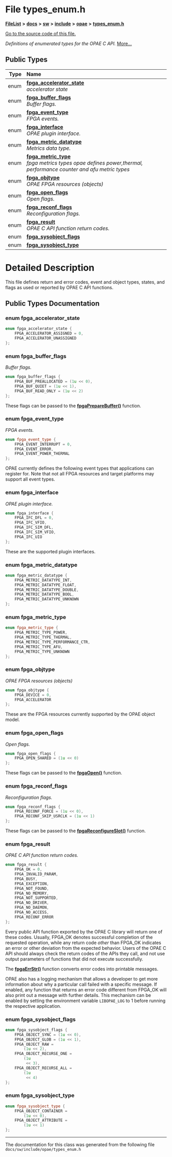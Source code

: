 
# File types\_enum.h



[**FileList**](files.md) **>** [**docs**](dir_49e56c817e5e54854c35e136979f97ca.md) **>** [**sw**](dir_55721a669a8e0900d975c02921addb49.md) **>** [**include**](dir_97b4588afba69bf89bbe554642ac6431.md) **>** [**opae**](dir_ade97cd9199f278c0723672dd8647ba4.md) **>** [**types\_enum.h**](types__enum_8h.md)

[Go to the source code of this file.](types__enum_8h_source.md)

_Definitions of enumerated types for the OPAE C API._ [More...](#detailed-description)












## Public Types

| Type | Name |
| ---: | :--- |
| enum  | [**fpga\_accelerator\_state**](#enum-fpga_accelerator_state)  <br>_accelerator state_  |
| enum  | [**fpga\_buffer\_flags**](#enum-fpga_buffer_flags)  <br>_Buffer flags._  |
| enum  | [**fpga\_event\_type**](#enum-fpga_event_type)  <br>_FPGA events._  |
| enum  | [**fpga\_interface**](#enum-fpga_interface)  <br>_OPAE plugin interface._  |
| enum  | [**fpga\_metric\_datatype**](#enum-fpga_metric_datatype)  <br>_Metrics data type._  |
| enum  | [**fpga\_metric\_type**](#enum-fpga_metric_type)  <br>_fpga metrics types opae defines power,thermal, performance counter and afu metric types_  |
| enum  | [**fpga\_objtype**](#enum-fpga_objtype)  <br>_OPAE FPGA resources (objects)_  |
| enum  | [**fpga\_open\_flags**](#enum-fpga_open_flags)  <br>_Open flags._  |
| enum  | [**fpga\_reconf\_flags**](#enum-fpga_reconf_flags)  <br>_Reconfiguration flags._  |
| enum  | [**fpga\_result**](#enum-fpga_result)  <br>_OPAE C API function return codes._  |
| enum  | [**fpga\_sysobject\_flags**](#enum-fpga_sysobject_flags)  <br> |
| enum  | [**fpga\_sysobject\_type**](#enum-fpga_sysobject_type)  <br> |












# Detailed Description


This file defines return and error codes, event and object types, states, and flags as used or reported by OPAE C API functions. 


    
## Public Types Documentation


### enum fpga\_accelerator\_state 

```C++
enum fpga_accelerator_state {
    FPGA_ACCELERATOR_ASSIGNED = 0,
    FPGA_ACCELERATOR_UNASSIGNED
};
```




### enum fpga\_buffer\_flags 

_Buffer flags._ 
```C++
enum fpga_buffer_flags {
    FPGA_BUF_PREALLOCATED = (1u << 0),
    FPGA_BUF_QUIET = (1u << 1),
    FPGA_BUF_READ_ONLY = (1u << 2)
};
```



These flags can be passed to the [**fpgaPrepareBuffer()**](buffer_8h.md#function-fpgapreparebuffer) function. 


        

### enum fpga\_event\_type 

_FPGA events._ 
```C++
enum fpga_event_type {
    FPGA_EVENT_INTERRUPT = 0,
    FPGA_EVENT_ERROR,
    FPGA_EVENT_POWER_THERMAL
};
```



OPAE currently defines the following event types that applications can register for. Note that not all FPGA resources and target platforms may support all event types. 


        

### enum fpga\_interface 

_OPAE plugin interface._ 
```C++
enum fpga_interface {
    FPGA_IFC_DFL = 0,
    FPGA_IFC_VFIO,
    FPGA_IFC_SIM_DFL,
    FPGA_IFC_SIM_VFIO,
    FPGA_IFC_UIO
};
```



These are the supported plugin interfaces. 


        

### enum fpga\_metric\_datatype 

```C++
enum fpga_metric_datatype {
    FPGA_METRIC_DATATYPE_INT,
    FPGA_METRIC_DATATYPE_FLOAT,
    FPGA_METRIC_DATATYPE_DOUBLE,
    FPGA_METRIC_DATATYPE_BOOL,
    FPGA_METRIC_DATATYPE_UNKNOWN
};
```




### enum fpga\_metric\_type 

```C++
enum fpga_metric_type {
    FPGA_METRIC_TYPE_POWER,
    FPGA_METRIC_TYPE_THERMAL,
    FPGA_METRIC_TYPE_PERFORMANCE_CTR,
    FPGA_METRIC_TYPE_AFU,
    FPGA_METRIC_TYPE_UNKNOWN
};
```




### enum fpga\_objtype 

_OPAE FPGA resources (objects)_ 
```C++
enum fpga_objtype {
    FPGA_DEVICE = 0,
    FPGA_ACCELERATOR
};
```



These are the FPGA resources currently supported by the OPAE object model. 


        

### enum fpga\_open\_flags 

_Open flags._ 
```C++
enum fpga_open_flags {
    FPGA_OPEN_SHARED = (1u << 0)
};
```



These flags can be passed to the [**fpgaOpen()**](access_8h.md#function-fpgaopen) function. 


        

### enum fpga\_reconf\_flags 

_Reconfiguration flags._ 
```C++
enum fpga_reconf_flags {
    FPGA_RECONF_FORCE = (1u << 0),
    FPGA_RECONF_SKIP_USRCLK = (1u << 1)
};
```



These flags can be passed to the [**fpgaReconfigureSlot()**](manage_8h.md#function-fpgareconfigureslot) function. 


        

### enum fpga\_result 

_OPAE C API function return codes._ 
```C++
enum fpga_result {
    FPGA_OK = 0,
    FPGA_INVALID_PARAM,
    FPGA_BUSY,
    FPGA_EXCEPTION,
    FPGA_NOT_FOUND,
    FPGA_NO_MEMORY,
    FPGA_NOT_SUPPORTED,
    FPGA_NO_DRIVER,
    FPGA_NO_DAEMON,
    FPGA_NO_ACCESS,
    FPGA_RECONF_ERROR
};
```



Every public API function exported by the OPAE C library will return one of these codes. Usually, FPGA\_OK denotes successful completion of the requested operation, while any return code _other_ than FPGA\_OK indicates an error or other deviation from the expected behavior. Users of the OPAE C API should always check the return codes of the APIs they call, and not use output parameters of functions that did not execute successfully.


The [**fpgaErrStr()**](utils_8h.md#function-fpgaerrstr) function converts error codes into printable messages.


OPAE also has a logging mechanism that allows a developer to get more information about why a particular call failed with a specific message. If enabled, any function that returns an error code different from FPGA\_OK will also print out a message with further details. This mechanism can be enabled by setting the environment variable `LIBOPAE_LOG` to 1 before running the respective application. 


        

### enum fpga\_sysobject\_flags 

```C++
enum fpga_sysobject_flags {
    FPGA_OBJECT_SYNC = (1u << 0),
    FPGA_OBJECT_GLOB = (1u << 1),
    FPGA_OBJECT_RAW =
		(1u << 2),
    FPGA_OBJECT_RECURSE_ONE =
		(1u
		 << 3),
    FPGA_OBJECT_RECURSE_ALL =
		(1u
		 << 4)
};
```




### enum fpga\_sysobject\_type 

```C++
enum fpga_sysobject_type {
    FPGA_OBJECT_CONTAINER =
		(1u << 0),
    FPGA_OBJECT_ATTRIBUTE =
		(1u << 1)
};
```




------------------------------
The documentation for this class was generated from the following file `docs/sw/include/opae/types_enum.h`